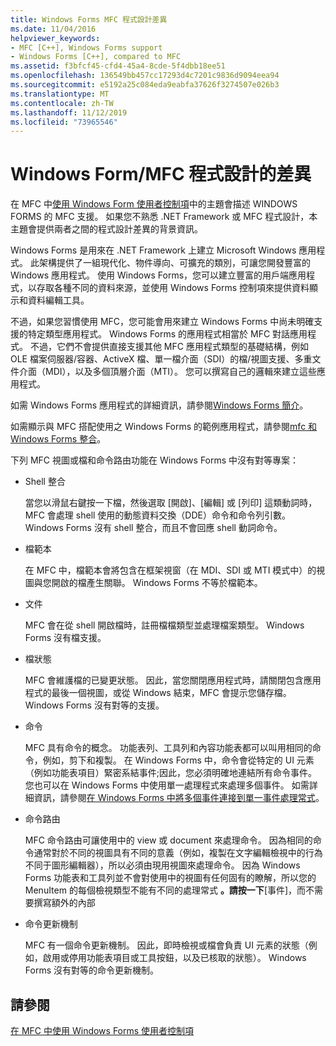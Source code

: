 ```yaml
---
title: Windows Forms MFC 程式設計差異
ms.date: 11/04/2016
helpviewer_keywords:
- MFC [C++], Windows Forms support
- Windows Forms [C++], compared to MFC
ms.assetid: f3bfcf45-cfd4-45a4-8cde-5f4dbb18ee51
ms.openlocfilehash: 136549bb457cc17293d4c7201c9836d9094eea94
ms.sourcegitcommit: e5192a25c084eda9eabfa37626f3274507e026b3
ms.translationtype: MT
ms.contentlocale: zh-TW
ms.lasthandoff: 11/12/2019
ms.locfileid: "73965546"
---
```

# <a name="windows-formsmfc-programming-differences"></a>Windows Form/MFC 程式設計的差異

在 MFC 中[使用 Windows Form 使用者控制項](../dotnet/using-a-windows-form-user-control-in-mfc.md)中的主題會描述 WINDOWS FORMS 的 MFC 支援。 如果您不熟悉 .NET Framework 或 MFC 程式設計，本主題會提供兩者之間的程式設計差異的背景資訊。

Windows Forms 是用來在 .NET Framework 上建立 Microsoft Windows 應用程式。 此架構提供了一組現代化、物件導向、可擴充的類別，可讓您開發豐富的 Windows 應用程式。 使用 Windows Forms，您可以建立豐富的用戶端應用程式，以存取各種不同的資料來源，並使用 Windows Forms 控制項來提供資料顯示和資料編輯工具。

不過，如果您習慣使用 MFC，您可能會用來建立 Windows Forms 中尚未明確支援的特定類型應用程式。 Windows Forms 的應用程式相當於 MFC 對話應用程式。 不過，它們不會提供直接支援其他 MFC 應用程式類型的基礎結構，例如 OLE 檔案伺服器/容器、ActiveX 檔、單一檔介面（SDI）的檔/視圖支援、多重文件介面（MDI），以及多個頂層介面（MTI）。 您可以撰寫自己的邏輯來建立這些應用程式。

如需 Windows Forms 應用程式的詳細資訊，請參閱[Windows Forms 簡介](/dotnet/framework/winforms/windows-forms-overview)。

如需顯示與 MFC 搭配使用之 Windows Forms 的範例應用程式，請參閱[mfc 和 Windows Forms 整合](https://www.microsoft.com/download/details.aspx?id=2113)。

下列 MFC 視圖或檔和命令路由功能在 Windows Forms 中沒有對等專案：

- Shell 整合

   當您以滑鼠右鍵按一下檔，然後選取 [開啟]、[編輯] 或 [列印] 這類動詞時，MFC 會處理 shell 使用的動態資料交換（DDE）命令和命令列引數。 Windows Forms 沒有 shell 整合，而且不會回應 shell 動詞命令。

- 檔範本

   在 MFC 中，檔範本會將包含在框架視窗（在 MDI、SDI 或 MTI 模式中）的視圖與您開啟的檔產生關聯。 Windows Forms 不等於檔範本。

- 文件

   MFC 會在從 shell 開啟檔時，註冊檔檔類型並處理檔案類型。 Windows Forms 沒有檔支援。

- 檔狀態

   MFC 會維護檔的已變更狀態。 因此，當您關閉應用程式時，請關閉包含應用程式的最後一個視圖，或從 Windows 結束，MFC 會提示您儲存檔。 Windows Forms 沒有對等的支援。

- 命令

   MFC 具有命令的概念。 功能表列、工具列和內容功能表都可以叫用相同的命令，例如，剪下和複製。 在 Windows Forms 中，命令會從特定的 UI 元素（例如功能表項目）緊密系結事件;因此，您必須明確地連結所有命令事件。 您也可以在 Windows Forms 中使用單一處理程式來處理多個事件。 如需詳細資訊，請參閱[在 Windows Forms 中將多個事件連接到單一事件處理常式](/dotnet/framework/winforms/how-to-connect-multiple-events-to-a-single-event-handler-in-windows-forms)。

- 命令路由

   MFC 命令路由可讓使用中的 view 或 document 來處理命令。 因為相同的命令通常對於不同的視圖具有不同的意義（例如，複製在文字編輯檢視中的行為不同于圖形編輯器），所以必須由現用視圖來處理命令。 因為 Windows Forms 功能表和工具列並不會對使用中的視圖有任何固有的瞭解，所以您的 MenuItem 的每個檢視類型不能有不同的處理常式 **。請按一下**[事件]，而不需要撰寫額外的內部

- 命令更新機制

   MFC 有一個命令更新機制。 因此，即時檢視或檔會負責 UI 元素的狀態（例如，啟用或停用功能表項目或工具按鈕，以及已核取的狀態）。 Windows Forms 沒有對等的命令更新機制。

## <a name="see-also"></a>請參閱

[在 MFC 中使用 Windows Forms 使用者控制項](../dotnet/using-a-windows-form-user-control-in-mfc.md)
